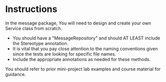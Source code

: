 # Instructions
In the message package, You will need to design and create your own Service class from scratch.

- You should have a "MessageRepository" and should AT LEAST include the Stereotype annotation.
- It is vital that you pay close attention to the naming conventions given since the tests are looking for specific file names.
- Include the appropriate annotations as needed for these methods.

You should refer to prior mini-project lab examples and course material for guidance.
